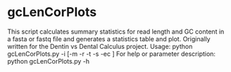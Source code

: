 # gcLenCorPlots
This script calculates summary statistics for read length and GC content in a fasta or fastq file and generates a statistics table and plot. Originally written for the Dentin vs Dental Calculus project. 
Usage: python gcLenCorPlots.py -i <fastx> [-m <method> -r <range for heatmap> -t <trim maximum length> -s <normalize to number> -ec <error bar color>]
For help or parameter description:
python gcLenCorPlots.py -h

